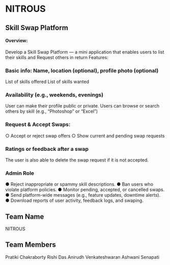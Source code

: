 # NITROUS
## Skill Swap Platform
#### Overview:
Develop a Skill Swap Platform — a mini application that enables users to list their skills and
Request others in return
Features:
### Basic info: Name, location (optional), profile photo (optional)
List of skills offered
List of skills wanted
### Availability (e.g., weekends, evenings)
User can make their profile public or private.
Users can browse or search others by skill (e.g., “Photoshop” or “Excel”)
### Request & Accept Swaps:
○ Accept or reject swap offers
○ Show current and pending swap requests
### Ratings or feedback after a swap
The user is also able to delete the swap request if it is not accepted.
### Admin Role
● Reject inappropriate or spammy skill descriptions.
● Ban users who violate platform policies.
● Monitor pending, accepted, or cancelled swaps.
● Send platform-wide messages (e.g., feature updates, downtime alerts).
● Download reports of user activity, feedback logs, and swaping.

## Team Name
NITROUS
## Team Members
Pratiki Chakraborty
Rishi Das
Anirudh Venkateshwaran
Ashwani Senapati

